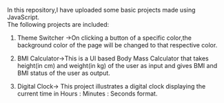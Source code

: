 In this repository,I have uploaded some basic projects made using JavaScript.
<br/>
The following projects are included: <br/>
1. Theme Switcher ->On clicking a button of a specific color,the background color of the page will be changed to that respective color.
  
2. BMI Calculator->This is a UI based Body Mass Calculator that takes height(in cm) and weight(in kg) of the user as input and gives BMI and BMI status of the user as output.

3. Digital Clock-> This project illustrates a digital clock displaying the current time in Hours : Minutes : Seconds format.
   
